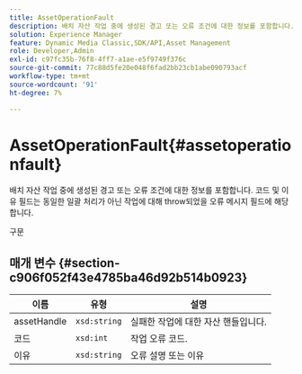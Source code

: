 ```yaml
---
title: AssetOperationFault
description: 배치 자산 작업 중에 생성된 경고 또는 오류 조건에 대한 정보를 포함합니다. 코드 및 이유 필드는 동일한 일괄 처리가 아닌 작업에 대해 throw되었을 오류 메시지 필드에 해당합니다.
solution: Experience Manager
feature: Dynamic Media Classic,SDK/API,Asset Management
role: Developer,Admin
exl-id: c97fc35b-76f8-4ff7-a1ae-e5f9749f376c
source-git-commit: 77c88d5fe20e048f6fad2bb23cb1abe090793acf
workflow-type: tm+mt
source-wordcount: '91'
ht-degree: 7%

---
```


# AssetOperationFault{#assetoperationfault}

배치 자산 작업 중에 생성된 경고 또는 오류 조건에 대한 정보를 포함합니다. 코드 및 이유 필드는 동일한 일괄 처리가 아닌 작업에 대해 throw되었을 오류 메시지 필드에 해당합니다.

구문

## 매개 변수 {#section-c906f052f43e4785ba46d92b514b0923}

| 이름 | 유형 | 설명 |
|---|---|---|
| assetHandle | `xsd:string` | 실패한 작업에 대한 자산 핸들입니다. |
| 코드 | `xsd:int` | 작업 오류 코드. |
| 이유 | `xsd:string` | 오류 설명 또는 이유 |
